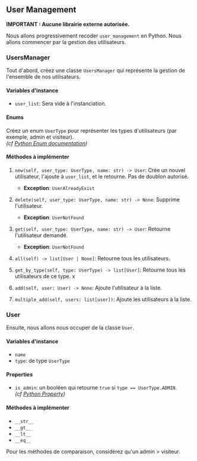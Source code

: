 ## User Management

**IMPORTANT : Aucune librairie externe autorisée.**

Nous allons progressivement recoder `user_management` en Python. Nous allons commencer par la gestion des utilisateurs.

### UsersManager

Tout d'abord, créez une classe `UsersManager` qui représente la gestion de l'ensemble de nos utilisateurs.

#### Variables d'instance
- `user_list`: Sera vide à l'instanciation.

#### Enums
Créez un enum `UserType` pour représenter les types d'utilisateurs (par exemple, admin et visiteur).  
*(cf [Python Enum documentation](https://docs.python.org/fr/3/library/enum.html))*

#### Méthodes à implémenter

1. `new(self, user_type: UserType, name: str) -> User`: Crée un nouvel utilisateur, l'ajoute à `user_list`, et le retourne. Pas de doublon autorisé.  
    - **Exception**: `UserAlreadyExist`
    
2. `delete(self, user_type: UserType, name: str) -> None`: Supprime l'utilisateur.  
    - **Exception**: `UserNotFound`

3. `get(self, user_type: UserType, name: str) -> User`: Retourne l'utilisateur demandé.  
    - **Exception**: `UserNotFound`

4. `all(self) -> list[User | None]`: Retourne tous les utilisateurs.

5. `get_by_type(self, type: UserType) -> list[User]`: Retourne tous les utilisateurs de ce type.
x
6. `add(self, user: User) -> None`: Ajoute l'utilisateur à la liste.

7. `multiple_add(self, users: list[user])`: Ajoute les utilisateurs à la liste.

### User

Ensuite, nous allons nous occuper de la classe `User`.

#### Variables d'instance
- `name`
- `type`: de type `UserType`

#### Properties
- `is_admin`: un booléen qui retourne `true` si `type == UserType.ADMIN`.  
    *(cf [Python Property](https://realpython.com/python-property/))*

#### Méthodes à implémenter
- `__str__`
- `__gt__`
- `__lt__`
- `__eq__`

Pour les méthodes de comparaison, considérez qu'un admin > visiteur.
